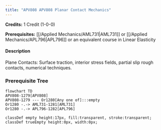 ```yaml
---
title: "APV808 APV808 Planar Contact Mechanics"
---
```

**Credits:** 1 Credit (1-0-0)

**Prerequisites:** [[/Applied Mechanics/AML731|AML731]] or [[/Applied Mechanics/APL796|APL796]] or an equivalent course in Linear Elasticity

#### Description
Plane Contacts: Surface traction, interior stress fields, partial slip rough contacts, numerical techniques.

### Prerequisite Tree

```mermaid
flowchart TD
APV808-1279[APV808]
APV808-1279 --- Or1280[Any one of]:::empty
Or1280 -.-> AML731-1281[AML731]
Or1280 -.-> APL796-1282[APL796]

classDef empty height:17px, fill:transparent, stroke:transparent;
classDef trueEmpty height:0px, width:0px;
```